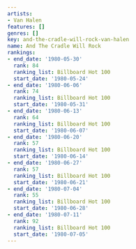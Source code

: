 ```yaml
---
artists:
- Van Halen
features: []
genres: []
key: and-the-cradle-will-rock-van-halen
name: And The Cradle Will Rock
rankings:
- end_date: '1980-05-30'
  rank: 84
  ranking_list: Billboard Hot 100
  start_date: '1980-05-24'
- end_date: '1980-06-06'
  rank: 74
  ranking_list: Billboard Hot 100
  start_date: '1980-05-31'
- end_date: '1980-06-13'
  rank: 64
  ranking_list: Billboard Hot 100
  start_date: '1980-06-07'
- end_date: '1980-06-20'
  rank: 57
  ranking_list: Billboard Hot 100
  start_date: '1980-06-14'
- end_date: '1980-06-27'
  rank: 57
  ranking_list: Billboard Hot 100
  start_date: '1980-06-21'
- end_date: '1980-07-04'
  rank: 55
  ranking_list: Billboard Hot 100
  start_date: '1980-06-28'
- end_date: '1980-07-11'
  rank: 92
  ranking_list: Billboard Hot 100
  start_date: '1980-07-05'
---
```


